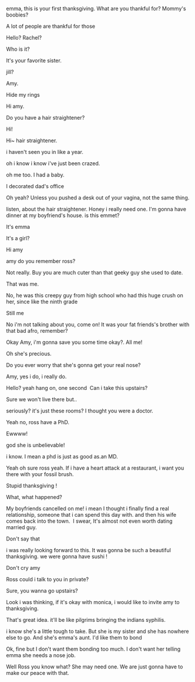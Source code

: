 emma, this is your first thanksgiving. What are you thankful for? Mommy's boobies?

A lot of people are thankful for those

Hello? Rachel?

Who is it?

It's your favorite sister.

jill?

Amy.

Hide my rings

Hi amy.

Do you have a hair straightener?

Hi!

Hi~ hair straightener.

i haven't seen you in like a year.

oh i know i know i've just been crazed.

oh me too. I had a baby.

I decorated dad's office

Oh yeah? Unless you pushed a desk out of your vagina, not the same thing. 

listen, about the hair straightener. Honey i really need one. I'm gonna have dinner at my boyfriend's house. is this emmet?

It's emma

It's a girl?

Hi amy

amy do you remember ross?

Not really. Buy you are much cuter than that geeky guy she used to date.

That was me.

No, he was this creepy guy from high school who had this huge crush on her, since like the ninth grade

Still me

No i'm not talking about you, come on!
It was your fat friends's brother with that bad afro, remember?

Okay Amy, i'm gonna save you some time okay?. All me!

Oh she's precious. 

Do you ever worry that she's gonna get your real nose?

Amy, yes i do, i really do.

Hello? yeah hang on, one second 
Can i take this upstairs?

Sure we won't live there but..

seriously? it's just these rooms?
I thought you were a doctor.

Yeah no, ross have a PhD.

Ewwww!

god she is unbelievable!

i know. I mean a phd is just as good as.an MD.

Yeah oh sure ross yeah. If i have a heart attack at a restaurant, i want you there with your fossil brush.

Stupid thanksgiving !

What, what happened?

My boyfriends cancelled on me! i mean I thought i finally find a real relationship, someone that i can spend this day with. and then his wife comes back into the town. 
I swear, It's almost not even worth dating married guy. 

Don't say that

i was really looking forward to this.
It was gonna be such a beautiful thanksgiving.
we were gonna have sushi !

Don't cry amy

Ross could i talk to you in private?

Sure, you wanna go upstairs?

Look i was thinking, if it's okay with monica, i would like to invite amy to thanksgiving.

That's great idea. it'll be like pilgrims bringing the indians syphilis.

i know she's a little tough to take.
But she is my sister and she has nowhere else to go. And she's emma's aunt. I'd like them to bond

Ok, fine but I don't want them bonding too much.
I don't want her telling emma she needs a nose job.

Well Ross you know what? She may need one.
We are just gonna have to make our peace with that.















